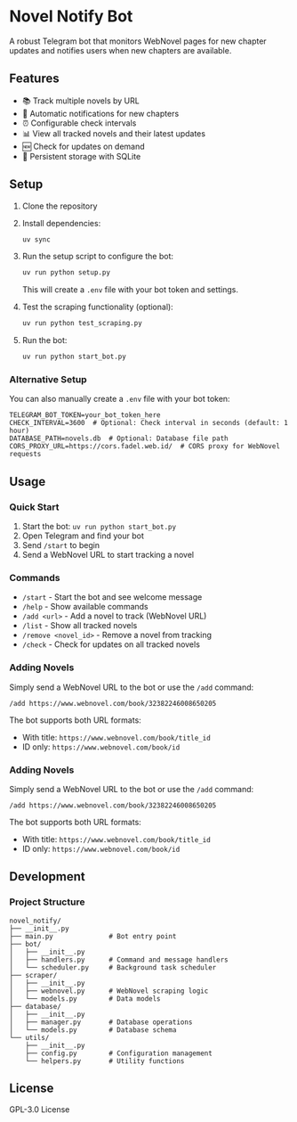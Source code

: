# Novel Notify Bot

A robust Telegram bot that monitors WebNovel pages for new chapter updates and notifies users when new chapters are available.

## Features

- 📚 Track multiple novels by URL
- 🔔 Automatic notifications for new chapters
- ⏰ Configurable check intervals
- 📊 View all tracked novels and their latest updates
- 🆕 Check for updates on demand
- 💾 Persistent storage with SQLite

## Setup

1. Clone the repository
2. Install dependencies:
   ```bash
   uv sync
   ```
3. Run the setup script to configure the bot:
   ```bash
   uv run python setup.py
   ```
   This will create a `.env` file with your bot token and settings.

4. Test the scraping functionality (optional):
   ```bash
   uv run python test_scraping.py
   ```

5. Run the bot:
   ```bash
   uv run python start_bot.py
   ```

### Alternative Setup

You can also manually create a `.env` file with your bot token:
```
TELEGRAM_BOT_TOKEN=your_bot_token_here
CHECK_INTERVAL=3600  # Optional: Check interval in seconds (default: 1 hour)
DATABASE_PATH=novels.db  # Optional: Database file path
CORS_PROXY_URL=https://cors.fadel.web.id/  # CORS proxy for WebNovel requests
```

## Usage

### Quick Start

1. Start the bot: `uv run python start_bot.py`
2. Open Telegram and find your bot
3. Send `/start` to begin
4. Send a WebNovel URL to start tracking a novel

### Commands

- `/start` - Start the bot and see welcome message
- `/help` - Show available commands
- `/add <url>` - Add a novel to track (WebNovel URL)
- `/list` - Show all tracked novels
- `/remove <novel_id>` - Remove a novel from tracking
- `/check` - Check for updates on all tracked novels

### Adding Novels

Simply send a WebNovel URL to the bot or use the `/add` command:
```
/add https://www.webnovel.com/book/32382246008650205
```

The bot supports both URL formats:
- With title: `https://www.webnovel.com/book/title_id`
- ID only: `https://www.webnovel.com/book/id`

### Adding Novels

Simply send a WebNovel URL to the bot or use the `/add` command:
```
/add https://www.webnovel.com/book/32382246008650205
```

The bot supports both URL formats:
- With title: `https://www.webnovel.com/book/title_id`
- ID only: `https://www.webnovel.com/book/id`

## Development

### Project Structure

```
novel_notify/
├── __init__.py
├── main.py              # Bot entry point
├── bot/
│   ├── __init__.py
│   ├── handlers.py      # Command and message handlers
│   └── scheduler.py     # Background task scheduler
├── scraper/
│   ├── __init__.py
│   ├── webnovel.py      # WebNovel scraping logic
│   └── models.py        # Data models
├── database/
│   ├── __init__.py
│   ├── manager.py       # Database operations
│   └── models.py        # Database schema
└── utils/
    ├── __init__.py
    ├── config.py        # Configuration management
    └── helpers.py       # Utility functions
```

## License

GPL-3.0 License

